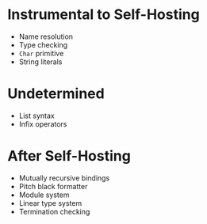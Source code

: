 # Instrumental to Self-Hosting
- Name resolution
- Type checking
- `Char` primitive
- String literals

# Undetermined
- List syntax
- Infix operators

# After Self-Hosting
- Mutually recursive bindings
- Pitch black formatter
- Module system
- Linear type system
- Termination checking
